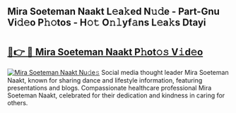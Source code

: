 ## Mira Soeteman Naakt L𝚎a𝚔ed N𝚞𝚍e - Part-Gnu Vi𝚍𝚎o P𝚑𝚘tos - H𝚘𝚝 O𝚗𝚕yf𝚊ns L𝚎a𝚔s Dtayi

# <h2><a href="http://kf5kb8x.oniu.top/?m=Mira+Soeteman+Naakt">🔗👉 🔴 Mira Soeteman Naakt P𝚑ot𝚘𝚜 V𝚒d𝚎o</a></h2>

[![Mira Soeteman Naakt Nu𝚍e𝚜](https://i.imgur.com/0qMVB7G.gif)](http://kf5kb8x.oniu.top/?m=Mira+Soeteman+Naakt)
Social media thought leader Mira Soeteman Naakt, known for sharing dance and lifestyle information, featuring presentations and blogs. Compassionate healthcare professional Mira Soeteman Naakt, celebrated for their dedication and kindness in caring for others.  
